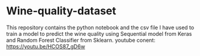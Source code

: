 # Wine-quality-dataset
This repository contains the python notebook and the csv file I have used to train a model to predict the wine quality using Sequential model from Keras and Random Forest Classifier from Sklearn.
youtube conent: https://youtu.be/HCOS87_gD6w
